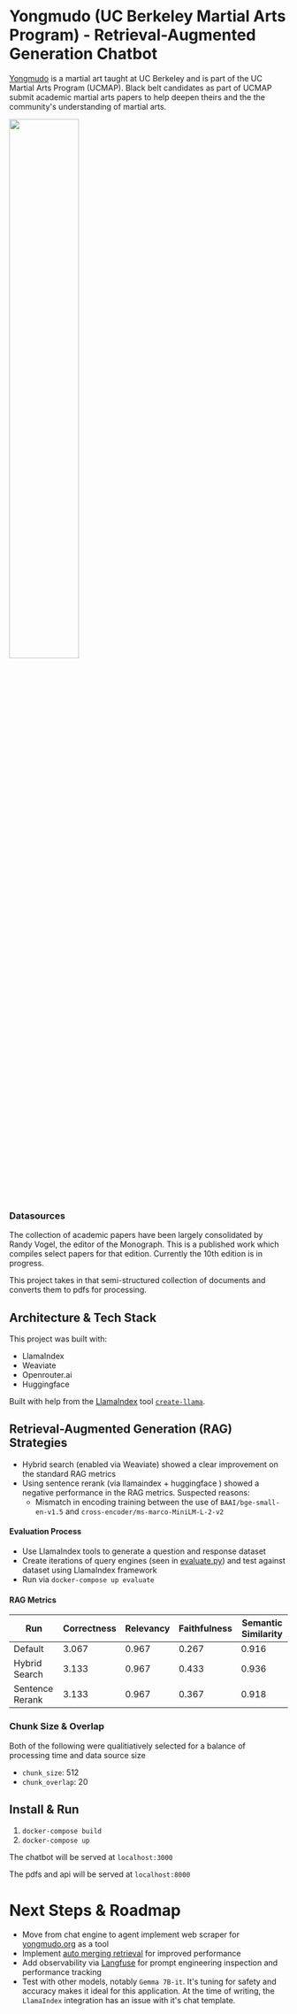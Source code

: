 # Yongmudo (UC Berkeley Martial Arts Program) - Retrieval-Augmented Generation Chatbot

[Yongmudo](http://www.yongmudo.org) is a martial art taught at UC Berkeley and is part of the UC Martial Arts Program (UCMAP). Black belt candidates as part of UCMAP submit academic martial arts papers to help deepen theirs and the the community's understanding of martial arts.

<img src="assets/ymd-rag.gif" width="50%" height="50%"/>

### Datasources

The collection of academic papers have been largely consolidated by Randy Vogel, the editor of the Monograph. This is a published work which compiles select papers for that edition. Currently the 10th edition is in progress.

This project takes in that semi-structured collection of documents and converts them to pdfs for processing. 

## Architecture & Tech Stack

This project was built with:
* LlamaIndex
* Weaviate
* Openrouter.ai
* Huggingface


Built with help from the [LlamaIndex](https://www.llamaindex.ai/) tool [`create-llama`](https://github.com/run-llama/LlamaIndexTS/tree/main/packages/create-llama).

## Retrieval-Augmented Generation (RAG) Strategies

* Hybrid search (enabled via Weaviate) showed a clear improvement on the standard RAG metrics
* Using sentence rerank (via llamaindex + huggingface ) showed a negative performance in the RAG metrics. Suspected reasons:
    * Mismatch in encoding training between the use of `BAAI/bge-small-en-v1.5` and `cross-encoder/ms-marco-MiniLM-L-2-v2`

#### Evaluation Process
* Use LlamaIndex tools to generate a question and response dataset
* Create iterations of query engines (seen in [evaluate.py](/backend/app/engine/evaluate.py)) and test against dataset using LlamaIndex framework
* Run via `docker-compose up evaluate`

#### RAG Metrics
Run | Correctness | Relevancy | Faithfulness | Semantic Similarity
--- | --- | --- | --- |--- 
Default | 3.067 | 0.967 | 0.267 | 0.916
Hybrid Search| 3.133 | 0.967 | 0.433 | 0.936
Sentence Rerank | 3.133 | 0.967 | 0.367 | 0.918



### Chunk Size & Overlap
Both of the following were qualitiatively selected for a balance of processing time and data source size
* `chunk_size`: 512
* `chunk_overlap`: 20 


## Install & Run
1. `docker-compose build`
2. `docker-compose up`

The chatbot will be served at `localhost:3000`

The pdfs and api will be served at `localhost:8000`


# Next Steps & Roadmap
* Move from chat engine to agent implement web scraper for [yongmudo.org](http://www.yongmudo.org) as a tool
* Implement [auto merging retrieval](https://docs.llamaindex.ai/en/stable/examples/retrievers/auto_merging_retriever.html) for improved performance
* Add observability via [Langfuse](http://www.langfuse.com) for prompt engineering inspection and performance tracking
* Test with other models, notably `Gemma 7B-it`. It's tuning for safety and accuracy makes it ideal for this application. At the time of writing, the `LlamaIndex` integration has an issue with it's chat template.



